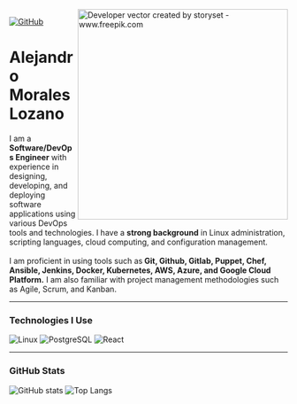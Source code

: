 <img align="right" alt="Developer vector created by storyset - www.freepik.com" height="380" src="https://img.freepik.com/free-vector/web-development-concept-with-programmer-ar_107791-17049.jpg?t=st=1709229626~exp=1709233226~hmac=a65b1069a53eed2000b3e6b6ed6f465026e0dc489cd29519d85f697e2042c529&w=740">


[![GitHub](https://img.shields.io/badge/GitHub-100000?style=for-the-badge&logo=github&logoColor=FF00F6&color:FFF)](https://github.com/AleMorales9011)
<h1> Alejandro Morales Lozano</h1>

<p align="left">I am a <strong>Software/DevOps Engineer</strong> with experience in designing, developing, and deploying software applications using various DevOps tools and technologies. I have a <strong>strong background</strong> in Linux administration, scripting languages, cloud computing, and configuration management. 
<br><br>
 I am proficient in using tools such as<strong> Git, Github, Gitlab, Puppet, Chef, Ansible, Jenkins, Docker, Kubernetes, AWS, Azure, and Google Cloud Platform.</strong> I am also familiar with project management methodologies such as Agile, Scrum, and Kanban.</p>

***
<h3 align="left">Technologies I Use</h3>

![Linux](https://img.shields.io/badge/Linux-000?style=for-the-badge&logo=linux&logoColor=FF00F6&color:FFF)
![PostgreSQL](https://img.shields.io/badge/PostgreSQL-000?style=for-the-badge&logo=postgresql&logoColor=FF00F6&color:FFF)
![React](https://img.shields.io/badge/React-20232A?style=for-the-badge&logo=react&logoColor=FF00F6&color:FFF)
***
<h3 align="left">GitHub Stats</h3>

![GitHub stats](https://github-readme-stats-git-masterrstaa-rickstaa.vercel.app/api?username=AleMorales9011&hide_title=true&show_icons=true&include_all_commits=false&count_private=true&line_height=25&hide=issues&bg_color=000&title_color=FF00F6&text_color=FFF&border_radius=3&border_color=36123c&icon_color=FF00F6&theme=jolly)
![Top Langs](https://github-readme-stats-git-masterrstaa-rickstaa.vercel.app/api/top-langs/?username=AleMorales9011&theme=ambient_gradient&bg_color=000&border_color=30A3DC&title_color=FF00F6&text_color=FFF&)
